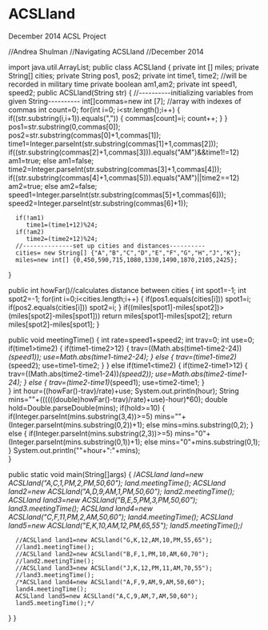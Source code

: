 # ACSLland
December 2014 ACSL Project

//Andrea Shulman
//Navigating ACSLland
//December 2014

import java.util.ArrayList;
public class ACSLland
{
   private int [] miles;
   private String[] cities;
   private String pos1, pos2;
   private int time1, time2; //will be recorded in military time
   private boolean am1,am2;
   private int speed1, speed2;
   public ACSLland(String str)
   {
      //----------initializing variables from given String----------
      int[]commas=new int [7]; //array with indexes of commas
      int count=0;
      for(int i=0; i<str.length();i++)
      {
         if((str.substring(i,i+1)).equals(","))
         {
            commas[count]=i;
            count++;
         }
      }
      pos1=str.substring(0,commas[0]);
      pos2=str.substring(commas[0]+1,commas[1]);
      time1=Integer.parseInt(str.substring(commas[1]+1,commas[2]));
      if((str.substring(commas[2]+1,commas[3])).equals("AM")&&time1!=12)
         am1=true;
      else
         am1=false;
      time2=Integer.parseInt(str.substring(commas[3]+1,commas[4]));
      if((str.substring(commas[4]+1,commas[5])).equals("AM")||time2==12)
         am2=true;
      else
         am2=false;
      speed1=Integer.parseInt(str.substring(commas[5]+1,commas[6]));
      speed2=Integer.parseInt(str.substring(commas[6]+1));

      if(!am1)
         time1=(time1+12)%24;
      if(!am2)
         time2=(time2+12)%24;
      //--------------set up cities and distances----------
      cities= new String[] {"A","B","C","D","E","F","G","H","J","K"};
      miles=new int[] {0,450,590,715,1080,1330,1490,1870,2105,2425};
   }
   
   public int howFar()//calculates distance between cities
   {
      int spot1=-1;
      int spot2=-1; 
      for(int i=0;i<cities.length;i++)
      {
         if(pos1.equals(cities[i]))
            spot1=i;
         if(pos2.equals(cities[i]))
            spot2=i;
      }
      if((miles[spot1]-miles[spot2])>(miles[spot2]-miles[spot1]))
         return miles[spot1]-miles[spot2];
      return miles[spot2]-miles[spot1];
   }

   public void meetingTime()
   {
      int rate=speed1+speed2;
      int trav=0;
      int use=0;
      if(time1>time2)
      {
         if(time1-time2>12)
         {
            trav=((Math.abs(time1-time2-24))*(speed1));
            use=Math.abs(time1-time2-24);
         }
         else
         {
            trav=(time1-time2)*(speed2);
            use=time1-time2;
         }
      }
      else if(time1<time2)
      {
         if(time2-time1>12)
         {
            trav=((Math.abs(time2-time1-24))*(speed2));
            use=Math.abs(time2-time1-24);
         }
         else
         {
            trav=(time2-time1)*(speed1);
            use=time2-time1;
         }   
      }
      int hour=((howFar()-trav)/rate)+use;
      System.out.println(hour);
      String mins=""+((((((double)howFar()-trav)/rate)+use)-hour)*60);
      double hold=Double.parseDouble(mins);
      if(hold>=10)
      {
         if(Integer.parseInt(mins.substring(3,4))>=5)
            mins=""+(Integer.parseInt(mins.substring(0,2))+1);
         else
            mins=mins.substring(0,2);
      }
      else
      {
         if(Integer.parseInt(mins.substring(2,3))>=5)
            mins="0"+(Integer.parseInt(mins.substring(0,1))+1);
         else
            mins="0"+mins.substring(0,1);
      }
      System.out.println(""+hour+":"+mins);  
   }
   
   public static void main(String[]args)
   {
      /*ACSLland land=new ACSLland("A,C,1,PM,2,PM,50,60");
      land.meetingTime();
      ACSLland land2=new ACSLland("A,D,9,AM,1,PM,50,60");
      land2.meetingTime();
      ACSLland land3=new ACSLland("B,E,5,PM,3,PM,50,60");
      land3.meetingTime();
      ACSLland land4=new ACSLland("C,F,11,PM,2,AM,50,60");
      land4.meetingTime();
      ACSLland land5=new ACSLland("E,K,10,AM,12,PM,65,55");
      land5.meetingTime();*/
      
      //ACSLland land1=new ACSLland("G,K,12,AM,10,PM,55,65");
      //land1.meetingTime();
      //ACSLland land2=new ACSLland("B,F,1,PM,10,AM,60,70");
      //land2.meetingTime();
      //ACSLland land3=new ACSLland("J,K,12,PM,11,AM,70,55");
      //land3.meetingTime();
      /*ACSLland land4=new ACSLland("A,F,9,AM,9,AM,50,60");
      land4.meetingTime();
      ACSLland land5=new ACSLland("A,C,9,AM,7,AM,50,60");
      land5.meetingTime();*/
   }
}
